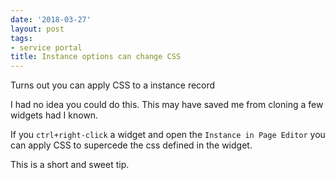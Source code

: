 ```yaml
---
date: '2018-03-27'
layout: post
tags:
- service portal
title: Instance options can change CSS
---
```


Turns out you can apply CSS to a instance record

I had no idea you could do this. This may have saved me from cloning a
few widgets had I known.

If you `ctrl+right-click` a widget and open the
`Instance in Page Editor` you can apply CSS to supercede the css defined
in the widget.

This is a short and sweet tip.
